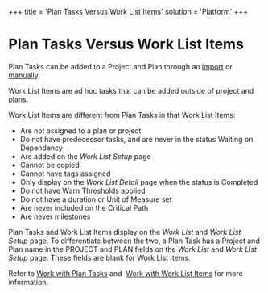 +++
title = 'Plan Tasks Versus Work List Items'
solution = 'Platform'
+++

# Plan Tasks Versus Work List Items

Plan Tasks can be added to a Project and Plan through an
[import](../Use_Cases/Import_Project_Files_into_dspTrack.htm) or
[manually](../Use_Cases/Add_a_Plan_Task_Manually.htm).

Work List Items are ad hoc tasks that can be added outside of project
and plans.

Work List Items are different from Plan Tasks in that Work List Items:

  - Are not assigned to a plan or project
  - Do not have predecessor tasks, and are never in the status Waiting
    on Dependency
  - Are added on the *Work List Setup* page
  - Cannot be copied
  - Cannot have tags assigned
  - Only display on the *Work List Detail* page when the status is
    Completed
  - Do not have Warn Thresholds applied
  - Do not have a duration or Unit of Measure set
  - Are never included on the Critical Path
  - Are never milestones

Plan Tasks and Work List Items display on the
<span style="font-style: italic;">Work List</span> and
<span style="font-style: italic;">Work List Setup</span> page. To
differentiate between the two, a Plan Task has a Project and Plan name
in the PROJECT and PLAN fields on the
<span style="font-style: italic;">Work List</span> and
<span style="font-style: italic;">Work List Setup</span> page. These
fields are blank for Work List Items.

Refer to [Work with Plan Tasks](../Use_Cases/Work_with_Plan_Tasks.htm)
and  [Work with Work List
Items](../Use_Cases/Work_with_Work_List_Items.htm) for more information.
